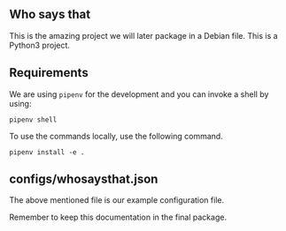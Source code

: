 ## Who says that

This is the amazing project we will later package in a Debian file.
This is a Python3 project.


## Requirements

We are using `pipenv` for the development and you can invoke a shell by using:

```
pipenv shell
```

To use the commands locally, use the following command.

```
pipenv install -e .
```


## configs/whosaysthat.json

The above mentioned file is our example configuration file.

Remember to keep this documentation in the final package.
